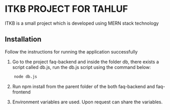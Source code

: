 # ITKB PROJECT FOR TAHLUF

ITKB is a small project which is developed using MERN stack technology

## Installation

Follow the instructions for running the application successfully
1. Go to the project faq-backend and inside the folder db, there exists a script called db.js, run the db.js script using the command below:
```bash
    node db.js
```
2. Run npm install from the parent folder of the both faq-backend and faq-frontend

3. Environment variables are used. Upon request can share the variables.

